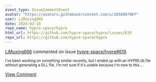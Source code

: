 ```yaml
---
event_type: IssueCommentEvent
avatar: "https://avatars.githubusercontent.com/u/103888790?"
user: LiMuxing666
date: 2024-03-18
repo_name: hypre-space/hypre
html_url: https://github.com/hypre-space/hypre/issues/619
repo_url: https://github.com/hypre-space/hypre
---
```


<a href='https://github.com/LiMuxing666' target='_blank'>LiMuxing666</a> commented on issue <a href='https://github.com/hypre-space/hypre/issues/619' target='_blank'>hypre-space/hypre#619</a>.

<small>I've been working on something similar recently, but I ended up with an HYPRE.lib file without generating a DLL file. I'm not sure if it's usable because I'm new to this....</small>

<a href='https://github.com/hypre-space/hypre/issues/619' target='_blank'>View Comment</a>